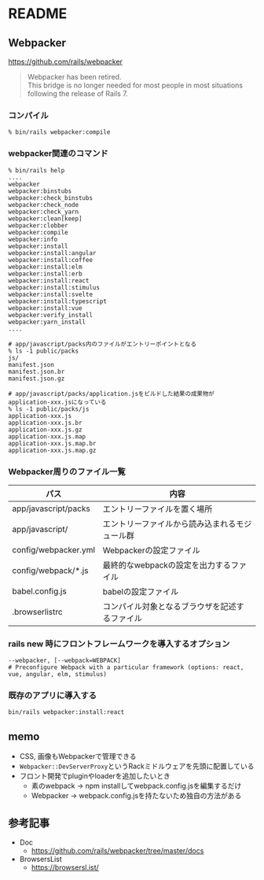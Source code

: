 # README

## Webpacker
https://github.com/rails/webpacker
> Webpacker has been retired.  
This bridge is no longer needed for most people in most situations following the release of Rails 7. 

### コンパイル
```
% bin/rails webpacker:compile
```
### webpacker関連のコマンド
```
% bin/rails help
....
webpacker
webpacker:binstubs
webpacker:check_binstubs
webpacker:check_node
webpacker:check_yarn
webpacker:clean[keep]
webpacker:clobber
webpacker:compile
webpacker:info
webpacker:install
webpacker:install:angular
webpacker:install:coffee
webpacker:install:elm
webpacker:install:erb
webpacker:install:react
webpacker:install:stimulus
webpacker:install:svelte
webpacker:install:typescript
webpacker:install:vue
webpacker:verify_install
webpacker:yarn_install
....
```
```
# app/javascript/packs内のファイルがエントリーポイントとなる
% ls -1 public/packs
js/
manifest.json
manifest.json.br
manifest.json.gz

# app/javascript/packs/application.jsをビルドした結果の成果物がapplication-xxx.jsになっている
% ls -1 public/packs/js
application-xxx.js
application-xxx.js.br
application-xxx.js.gz
application-xxx.js.map
application-xxx.js.map.br
application-xxx.js.map.gz
```

### Webpacker周りのファイル一覧

| パス      | 内容      |
| ---           | ---           |
| app/javascript/packs | エントリーファイルを置く場所 |
| app/javascript/ | エントリーファイルから読み込まれるモジュール群 |
| config/webpacker.yml | Webpackerの設定ファイル |
| config/webpack/*.js | 最終的なwebpackの設定を出力するファイル |
| babel.config.js | babelの設定ファイル |
| .browserlistrc | コンパイル対象となるブラウザを記述するファイル |


### rails new 時にフロントフレームワークを導入するオプション
```
--webpacker, [--webpack=WEBPACK] 
# Preconfigure Webpack with a particular framework (options: react, vue, angular, elm, stimulus)
```

### 既存のアプリに導入する
```
bin/rails webpacker:install:react
```

## memo
- CSS, 画像もWebpackerで管理できる
- `Webpacker::DevServerProxy`というRackミドルウェアを先頭に配置している
- フロント開発でpluginやloaderを追加したいとき
  - 素のwebpack → npm installしてwebpack.config.jsを編集するだけ
  - Webpacker → webpack.config.jsを持たないため独自の方法がある

## 参考記事
- Doc
  - https://github.com/rails/webpacker/tree/master/docs
- BrowsersList
  - https://browsersl.ist/
